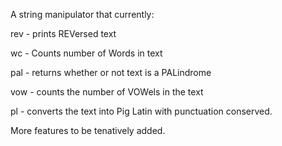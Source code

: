 A string manipulator that currently:

rev - prints REVersed text

wc - Counts number of Words in text

pal - returns whether or not text is a PALindrome

vow - counts the number of VOWels in the text

pl - converts the text into Pig Latin with punctuation conserved.

More features to be tenatively added.
